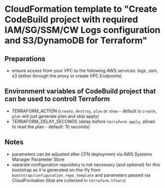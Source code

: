 # CloudFormation template to "Create CodeBuild project with required IAM/SG/SSM/CW Logs configuration and S3/DynamoDB for Terraform"

## Preparations
* ensure access from your VPC to the following AWS services: logs, ssm, s3 (either through the proxy or create VPC Endpoints)

## Environment variables of CodeBuild project that can be used to controll Terraform
* TERRAFORM_ACTION (`create`, `destroy`, `plan` or `show` - default is `create`, `plan` will just generate plan and skip apply)
* TERRAFORM_DELAY_SECONDS (delay before `terraform apply`, allows to read the plan - default: 10 seconds)

## Notes
* parameters can be adjusted after CFN deployment via AWS Systems Manager Parameter Store
* separate configuration repository is not necessary (and optional) for this bootstrap as it is generated on-the-fly from `bootstrap/configuration_repo_template` and parameters passed
  via CloudFormation (that are collected in `terraform.tfvars`)
